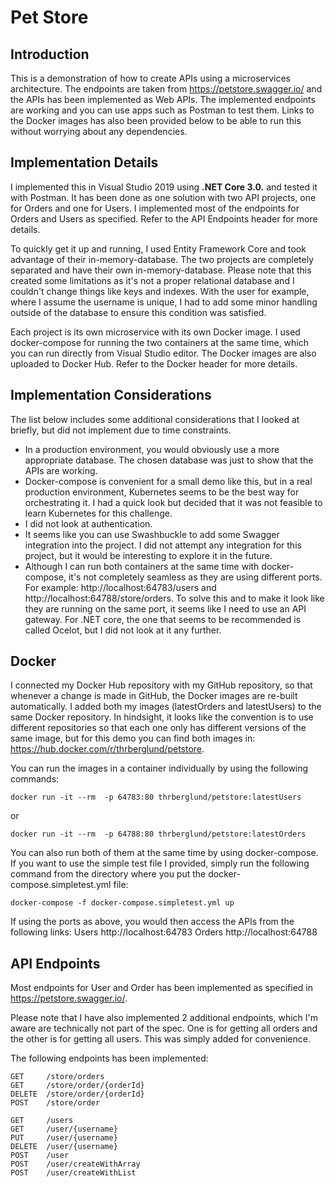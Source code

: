 # Pet Store

## Introduction
This is a demonstration of how to create APIs using a microservices architecture. The endpoints are taken from https://petstore.swagger.io/ and the APIs has been implemented as Web APIs. The implemented endpoints are working and you can use apps such as Postman to test them. Links to the Docker images has also been provided below to be able to run this without worrying about any dependencies.

## Implementation Details
I implemented this in Visual Studio 2019 using **.NET Core 3.0.** and tested it with Postman. It has been done as one solution with two API projects, one for Orders and one for Users. I implemented most of the endpoints for Orders and Users as specified. Refer to the API Endpoints header for more details.

To quickly get it up and running, I used Entity Framework Core and took advantage of their in-memory-database. The two projects are completely separated and have their own in-memory-database. Please note that this created some limitations as it's not a proper relational database and I couldn't change things like keys and indexes. With the user for example, where I assume the username is unique, I had to add some minor handling outside of the database to ensure this condition was satisfied.

Each project is its own microservice with its own Docker image. I used docker-compose for running the two containers at the same time, which you can run directly from Visual Studio editor. The Docker images are also uploaded to Docker Hub. Refer to the Docker header for more details.

## Implementation Considerations
The list below includes some additional considerations that I looked at briefly, but did not implement due to time constraints.
* In a production environment, you would obviously use a more appropriate database. The chosen database was just to show that the APIs are working.
* Docker-compose is convenient for a small demo like this, but in a real production environment, Kubernetes seems to be the best way for orchestrating it. I had a quick look but decided that it was not feasible to learn Kubernetes for this challenge.
* I did not look at authentication.
* It seems like you can use Swashbuckle to add some Swagger integration into the project. I did not attempt any integration for this project, but it would be interesting to explore it in the future.
* Although I can run both containers at the same time with docker-compose, it's not completely seamless as they are using different ports. For example: http://localhost:64783/users and http://localhost:64788/store/orders. To solve this and to make it look like they are running on the same port, it seems like I need to use an API gateway. For .NET core, the one that seems to be recommended is called Ocelot, but I did not look at it any further.

## Docker
I connected my Docker Hub repository with my GitHub repository, so that whenever a change is made in GitHub, the Docker images are re-built automatically. I added both my images (latestOrders and latestUsers) to the same Docker repository. In hindsight, it looks like the convention is to use different repositories so that each one only has different versions of the same image, but for this demo you can find both images in:
https://hub.docker.com/r/thrberglund/petstore.

You can run the images in a container individually by using the following commands:
```
docker run -it --rm  -p 64783:80 thrberglund/petstore:latestUsers
```
or
```
docker run -it --rm  -p 64788:80 thrberglund/petstore:latestOrders
```

You can also run both of them at the same time by using docker-compose. If you want to use the simple test file I provided, simply run the following command from the directory where you put the docker-compose.simpletest.yml file:
```
docker-compose -f docker-compose.simpletest.yml up
```

If using the ports as above, you would then access the APIs from the following links:
Users	http://localhost:64783
Orders	http://localhost:64788

## API Endpoints
Most endpoints for User and Order has been implemented as specified in https://petstore.swagger.io/. 

Please note that I have also implemented 2 additional endpoints, which I'm aware are technically not part of the spec. One is for getting all orders and the other is for getting all users. This was simply added for convenience.

The following endpoints has been implemented:
```
GET 	/store/orders
GET 	/store/order/{orderId}
DELETE 	/store/order/{orderId}
POST 	/store/order
```
```
GET 	/users
GET 	/user/{username}
PUT 	/user/{username}
DELETE 	/user/{username}
POST 	/user
POST 	/user/createWithArray
POST 	/user/createWithList